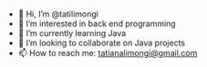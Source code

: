 - 👋 Hi, I’m @tatilimongi
- 👀 I’m interested in back end programming
- 🌱 I’m currently learning Java
- 💞️ I’m looking to collaborate on Java projects
- 📫 How to reach me: tatianalimongi@gmail.com
